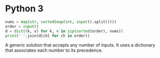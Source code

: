 # Python 3

```python
nums = map(str, sorted(map(int, input().split())))
order = input()
d = dict((k, v) for k, v in zip(sorted(order), nums))
print(' '.join(d[ch] for ch in order))
```

A generic solution that accepts any number of inputs. It uses a dictionary that associates each number to its precedence.